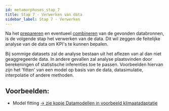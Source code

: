 ```yaml
---
id: metamorphoses_stap_7
title: Stap 7 - Verwerken van data
sidebar_label: Stap 7 - Verwerken
---
```


Na het [prepareren](stap_5.md) en eventueel [combineren](stap_6.md) van de gevonden databronnen, is de volgende stap het verwerken van de data. Dit wil zeggen de feitelijke analyse van de data om KPI's te kunnen bepalen.

Bij sommige datasets zal de analyse bestaan uit het aflezen van al dan niet geaggregeerde data. In andere gevallen zal analyse plaatsvinden door berekeningen of statistische inferenties toe te passen. Voorbeelden hiervan zijn het 'fitten' van een model op basis van de data, datasimulatie, interpolatie of andere methoden. 

## Voorbeelden:
+ Model fitting [-> zie kopje Datamodellen in voorbeeld klimaatadaptatie](metamorphoses_voorbeeld_klimaatadaptatie.md)